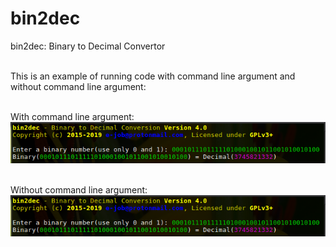 # bin2dec
bin2dec: Binary to Decimal Convertor<br/><br/>

This is an example of running code with command line argument and without command line argument:<br/><br/>

With command line argument:<br/>
<img alt="An Example of Running bin2dec with Command Line" src="https://github.com/ArdeshirV/bin2dec/blob/master/Screenshot%20at%202019-01-22%2020:13:00.png"><br/><br/>

Without command line argument:<br/>
<img alt="An Example of Running bin2dec without Command Line Argument" src="https://github.com/ArdeshirV/bin2dec/blob/master/Screenshot%20at%202019-01-22%2020:13:00.png">
